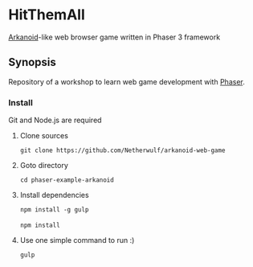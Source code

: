# HitThemAll
[Arkanoid](https://en.wikipedia.org/wiki/Arkanoid)-like web browser game written in Phaser 3 framework

## Synopsis

Repository of a workshop to learn web game development with [Phaser](http://phaser.io/).

### Install

Git and Node.js are required

1. Clone sources

	`git clone https://github.com/Netherwulf/arkanoid-web-game`

2. Goto directory

	`cd phaser-example-arkanoid`

3. Install dependencies

	`npm install -g gulp`<br><br>
	`npm install`

4. Use one simple command to run :)

	`gulp`

